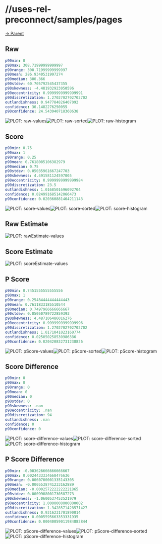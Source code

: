 
# //uses-rel-preconnect/samples/pages

[→ Parent](../..)


## Raw


```yaml
p90min: 0
p90max: 308.71999999999997
p90range: 308.71999999999997
p90mean: 286.9340531997274
p90median: 300.366
p90stdev: 60.705792545437355
p90skewness: -4.481932923050596
p90eccentricity: 0.9999999999999991
p90discretization: 1.2702702702702702
outlandishness: 0.947784826407092
confidence: 30.1482276250055
p90confidence: 24.543940718360638

```

![PLOT: raw-values](./raw/values.svg)![PLOT: raw-sorted](./raw/sorted.svg)![PLOT: raw-histogram](./raw/histogram.svg)
## Score


```yaml
p90min: 0.75
p90max: 1
p90range: 0.25
p90mean: 0.7618085106382979
p90median: 0.75
p90stdev: 0.05035961667247703
p90skewness: 4.491581124597005
p90eccentricity: 0.9999999999999984
p90discretization: 23.5
outlandishness: 1.0168501696092704
confidence: 0.024991685142066473
p90confidence: 0.020360881464211143

```

![PLOT: score-values](./score/values.svg)![PLOT: score-sorted](./score/sorted.svg)![PLOT: score-histogram](./score/histogram.svg)
## Raw Estimate

![PLOT: rawEstimate-values](./rawEstimate/values.svg)
## Score Estimate

![PLOT: scoreEstimate-values](./scoreEstimate/values.svg)
## P Score


```yaml
p90min: 0.7451555555555556
p90max: 1
p90range: 0.25484444444444443
p90mean: 0.7611833185510544
p90median: 0.7497966666666667
p90stdev: 0.05050789722859393
p90skewness: 4.487106486016276
p90eccentricity: 0.9999999999999996
p90discretization: 1.2702702702702702
outlandishness: 1.0171041023160774
confidence: 0.025050258530986386
p90confidence: 0.020420832731238826

```

![PLOT: pScore-values](./pScore/values.svg)![PLOT: pScore-sorted](./pScore/sorted.svg)![PLOT: pScore-histogram](./pScore/histogram.svg)
## Score Difference


```yaml
p90min: 0
p90max: 0
p90range: 0
p90mean: 0
p90median: 0
p90stdev: 0
p90skewness: .nan
p90eccentricity: .nan
p90discretization: 94
outlandishness: .nan
confidence: 0
p90confidence: 0

```

![PLOT: score-difference-values](./score-difference/values.svg)![PLOT: score-difference-sorted](./score-difference/sorted.svg)![PLOT: score-difference-histogram](./score-difference/histogram.svg)
## P Score Difference


```yaml
p90min: -0.003626666666666667
p90max: 0.0024433334668476636
p90range: 0.0060700001335143305
p90mean: -0.0005538741233162889
p90median: -0.0002572222222221865
p90stdev: 0.0009908001730587273
p90skewness: -1.0600537452521979
p90eccentricity: 1.0000000000000002
p90discretization: 1.3428571428571427
outlandishness: 0.9316231701890014
confidence: 0.0005595663353331935
p90confidence: 0.00040059011984882844

```

![PLOT: pScore-difference-values](./pScore-difference/values.svg)![PLOT: pScore-difference-sorted](./pScore-difference/sorted.svg)![PLOT: pScore-difference-histogram](./pScore-difference/histogram.svg)
